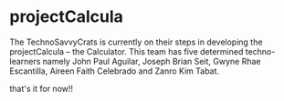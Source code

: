 # projectCalcula
The TechnoSavvyCrats is currently on their steps in developing the projectCalcula – the Calculator. This team has five determined techno-learners namely John Paul Aguilar, Joseph Brian Seit, Gwyne Rhae Escantilla, Aireen Faith Celebrado and Zanro Kim Tabat.

that's it for now!!
